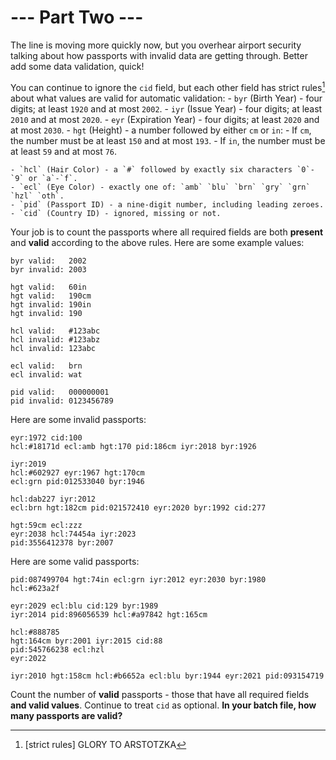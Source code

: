 # --- Part Two ---

The line is moving more quickly now, but you overhear airport security talking about how passports with invalid data are getting through. Better add some data validation, quick!

You can continue to ignore the `cid` field, but each other field has strict rules[^1] about what values are valid for automatic validation:
    - `byr` (Birth Year) - four digits; at least `1920` and at most `2002`.
    - `iyr` (Issue Year) - four digits; at least `2010` and at most `2020`.
    - `eyr` (Expiration Year) - four digits; at least `2020` and at most `2030`.
    - `hgt` (Height) - a number followed by either `cm` or `in`:
      - If `cm`, the number must be at least `150` and at most `193`.
    - If `in`, the number must be at least `59` and at most `76`.

    - `hcl` (Hair Color) - a `#` followed by exactly six characters `0`-`9` or `a`-`f`.
    - `ecl` (Eye Color) - exactly one of: `amb` `blu` `brn` `gry` `grn` `hzl` `oth`.
    - `pid` (Passport ID) - a nine-digit number, including leading zeroes.
    - `cid` (Country ID) - ignored, missing or not.

Your job is to count the passports where all required fields are both **present** and **valid** according to the above rules. Here are some example values:
```
byr valid:   2002
byr invalid: 2003

hgt valid:   60in
hgt valid:   190cm
hgt invalid: 190in
hgt invalid: 190

hcl valid:   #123abc
hcl invalid: #123abz
hcl invalid: 123abc

ecl valid:   brn
ecl invalid: wat

pid valid:   000000001
pid invalid: 0123456789
```

Here are some invalid passports:
```
eyr:1972 cid:100
hcl:#18171d ecl:amb hgt:170 pid:186cm iyr:2018 byr:1926

iyr:2019
hcl:#602927 eyr:1967 hgt:170cm
ecl:grn pid:012533040 byr:1946

hcl:dab227 iyr:2012
ecl:brn hgt:182cm pid:021572410 eyr:2020 byr:1992 cid:277

hgt:59cm ecl:zzz
eyr:2038 hcl:74454a iyr:2023
pid:3556412378 byr:2007
```

Here are some valid passports:
```
pid:087499704 hgt:74in ecl:grn iyr:2012 eyr:2030 byr:1980
hcl:#623a2f

eyr:2029 ecl:blu cid:129 byr:1989
iyr:2014 pid:896056539 hcl:#a97842 hgt:165cm

hcl:#888785
hgt:164cm byr:2001 iyr:2015 cid:88
pid:545766238 ecl:hzl
eyr:2022

iyr:2010 hgt:158cm hcl:#b6652a ecl:blu byr:1944 eyr:2021 pid:093154719
```

Count the number of **valid** passports - those that have all required fields **and valid values**. Continue to treat `cid` as optional. **In your batch file, how many passports are valid?**

[^1]: [strict rules] GLORY TO ARSTOTZKA
